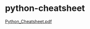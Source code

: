 # python-cheatsheet
<object data="https://github.com/BugsForDays/python-cheatsheet/blob/master/Python_Cheatsheet.pdf" type="application/pdf" width="300" height="200">
<a href="https://github.com/BugsForDays/python-cheatsheet/blob/master/Python_Cheatsheet.pdf">Python_Cheatsheet.pdf</a>
</object>

